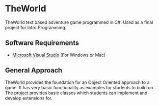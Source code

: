 # TheWorld
TheWorld text based adventure game programmed in C#. Used as a final project for Intro Programming.

## Software Requirements

* [Microsoft Visual Studio](https://visualstudio.microsoft.com/vs/community/) (For Windows or Mac)

## General Approach
TheWorld provides the foundation for an Object Oriented approach to a game.  It has very basic functionality as examples for students to build on.  The project provides basic classes which students can implement and develop extensions for.
